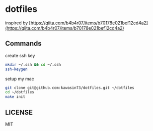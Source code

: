 # dotfiles

inspired by [https://qiita.com/b4b4r07/items/b70178e021bef12cd4a2](https://qiita.com/b4b4r07/items/b70178e021bef12cd4a2)

## Commands

create ssh key

```bash
mkdir ~/.ssh && cd ~/.ssh
ssh-keygen
```

setup my mac

```bash
git clone git@github.com:kawasin73/dotfiles.git ~/dotfiles
cd ~/dotfiles
make init
```

## LICENSE

MIT
